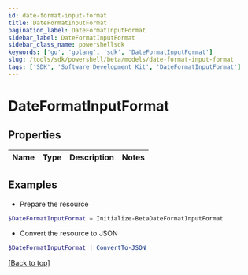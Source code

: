 ```yaml
---
id: date-format-input-format
title: DateFormatInputFormat
pagination_label: DateFormatInputFormat
sidebar_label: DateFormatInputFormat
sidebar_class_name: powershellsdk
keywords: ['go', 'golang', 'sdk', 'DateFormatInputFormat'] 
slug: /tools/sdk/powershell/beta/models/date-format-input-format
tags: ['SDK', 'Software Development Kit', 'DateFormatInputFormat']
---
```



# DateFormatInputFormat

## Properties

Name | Type | Description | Notes
------------ | ------------- | ------------- | -------------

## Examples

- Prepare the resource
```powershell
$DateFormatInputFormat = Initialize-BetaDateFormatInputFormat 
```

- Convert the resource to JSON
```powershell
$DateFormatInputFormat | ConvertTo-JSON
```


[[Back to top]](#) 

